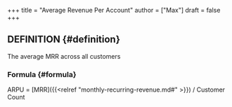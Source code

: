 +++
title = "Average Revenue Per Account"
author = ["Max"]
draft = false
+++

## DEFINITION {#definition}

The average MRR across all customers


### Formula {#formula}

ARPU = [MRR]({{<relref "monthly-recurring-revenue.md#" >}}) / Customer Count
